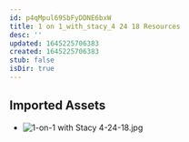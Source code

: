 ```yaml
---
id: p4qMpul69SbFyDDNE6bxW
title: 1 on 1_with_stacy_4 24 18 Resources
desc: ''
updated: 1645225706383
created: 1645225706383
stub: false
isDir: true
---
```

## Imported Assets
- ![1-on-1 with Stacy 4-24-18.jpg](/assets/1-on-1-with-stacy-4-24-18.jpg)
